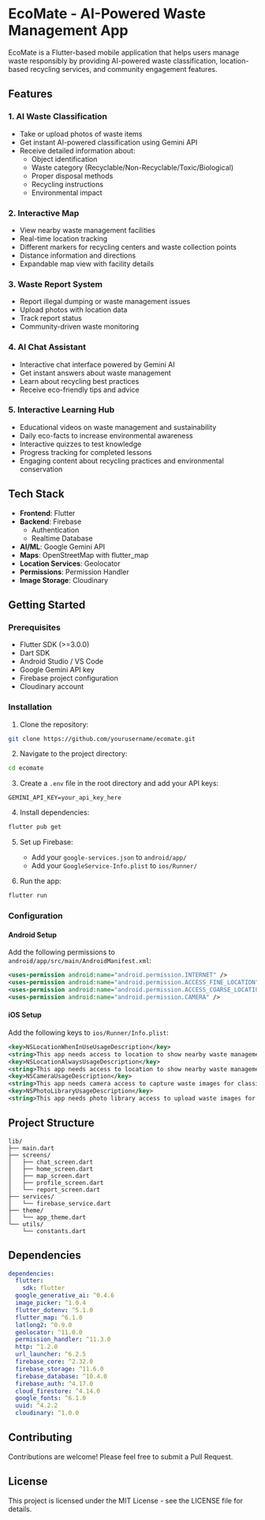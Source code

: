 # EcoMate - AI-Powered Waste Management App

EcoMate is a Flutter-based mobile application that helps users manage waste responsibly by providing AI-powered waste classification, location-based recycling services, and community engagement features.

## Features

### 1. AI Waste Classification
- Take or upload photos of waste items
- Get instant AI-powered classification using Gemini API
- Receive detailed information about:
  - Object identification
  - Waste category (Recyclable/Non-Recyclable/Toxic/Biological)
  - Proper disposal methods
  - Recycling instructions
  - Environmental impact

### 2. Interactive Map
- View nearby waste management facilities
- Real-time location tracking
- Different markers for recycling centers and waste collection points
- Distance information and directions
- Expandable map view with facility details

### 3. Waste Report System
- Report illegal dumping or waste management issues
- Upload photos with location data
- Track report status
- Community-driven waste monitoring

### 4. AI Chat Assistant
- Interactive chat interface powered by Gemini AI
- Get instant answers about waste management
- Learn about recycling best practices
- Receive eco-friendly tips and advice

### 5. Interactive Learning Hub
- Educational videos on waste management and sustainability
- Daily eco-facts to increase environmental awareness
- Interactive quizzes to test knowledge
- Progress tracking for completed lessons
- Engaging content about recycling practices and environmental conservation

## Tech Stack

- **Frontend**: Flutter
- **Backend**: Firebase
  - Authentication
  - Realtime Database
- **AI/ML**: Google Gemini API
- **Maps**: OpenStreetMap with flutter_map
- **Location Services**: Geolocator
- **Permissions**: Permission Handler
- **Image Storage**: Cloudinary

## Getting Started

### Prerequisites
- Flutter SDK (>=3.0.0)
- Dart SDK
- Android Studio / VS Code
- Google Gemini API key
- Firebase project configuration
- Cloudinary account

### Installation

1. Clone the repository:
```bash
git clone https://github.com/yourusername/ecomate.git
```

2. Navigate to the project directory:
```bash
cd ecomate
```

3. Create a `.env` file in the root directory and add your API keys:
```env
GEMINI_API_KEY=your_api_key_here
```

4. Install dependencies:
```bash
flutter pub get
```

5. Set up Firebase:
   - Add your `google-services.json` to `android/app/`
   - Add your `GoogleService-Info.plist` to `ios/Runner/`

6. Run the app:
```bash
flutter run
```

### Configuration

#### Android Setup
Add the following permissions to `android/app/src/main/AndroidManifest.xml`:
```xml
<uses-permission android:name="android.permission.INTERNET" />
<uses-permission android:name="android.permission.ACCESS_FINE_LOCATION" />
<uses-permission android:name="android.permission.ACCESS_COARSE_LOCATION" />
<uses-permission android:name="android.permission.CAMERA" />
```

#### iOS Setup
Add the following keys to `ios/Runner/Info.plist`:
```xml
<key>NSLocationWhenInUseUsageDescription</key>
<string>This app needs access to location to show nearby waste management centers.</string>
<key>NSLocationAlwaysUsageDescription</key>
<string>This app needs access to location to show nearby waste management centers.</string>
<key>NSCameraUsageDescription</key>
<string>This app needs camera access to capture waste images for classification.</string>
<key>NSPhotoLibraryUsageDescription</key>
<string>This app needs photo library access to upload waste images for classification.</string>
```

## Project Structure

```
lib/
├── main.dart
├── screens/
│   ├── chat_screen.dart
│   ├── home_screen.dart
│   ├── map_screen.dart
│   ├── profile_screen.dart
│   └── report_screen.dart
├── services/
│   └── firebase_service.dart
├── theme/
│   └── app_theme.dart
└── utils/
    └── constants.dart
```

## Dependencies

```yaml
dependencies:
  flutter:
    sdk: flutter
  google_generative_ai: ^0.4.6
  image_picker: ^1.0.4
  flutter_dotenv: ^5.1.0
  flutter_map: ^6.1.0
  latlong2: ^0.9.0
  geolocator: ^11.0.0
  permission_handler: ^11.3.0
  http: ^1.2.0
  url_launcher: ^6.2.5
  firebase_core: ^2.32.0
  firebase_storage: ^11.6.0
  firebase_database: ^10.4.0
  firebase_auth: ^4.17.0
  cloud_firestore: ^4.14.0
  google_fonts: ^6.1.0
  uuid: ^4.2.2
  cloudinary: ^1.0.0
```

## Contributing

Contributions are welcome! Please feel free to submit a Pull Request.

## License

This project is licensed under the MIT License - see the LICENSE file for details.